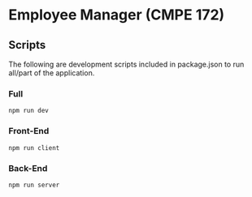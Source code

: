# Employee Manager (CMPE 172)

## Scripts

The following are development scripts included in package.json to run all/part of the application.

### Full

`npm run dev`

### Front-End

`npm run client`

### Back-End

`npm run server`
